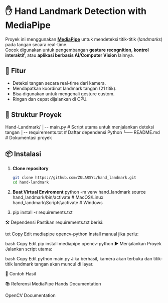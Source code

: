 # ✋ Hand Landmark Detection with MediaPipe

Proyek ini menggunakan **[MediaPipe](https://developers.google.com/mediapipe)** untuk mendeteksi titik-titik (*landmarks*) pada tangan secara real-time.  
Cocok digunakan untuk pengembangan **gesture recognition**, **kontrol interaktif**, atau **aplikasi berbasis AI/Computer Vision** lainnya.

## 🚀 Fitur
- Deteksi tangan secara real-time dari kamera.
- Mendapatkan koordinat landmark tangan (21 titik).
- Bisa digunakan untuk mengenali gesture custom.
- Ringan dan cepat dijalankan di CPU.

## 📂 Struktur Proyek
Hand-Landmark/
│-- main.py # Script utama untuk menjalankan deteksi tangan
│-- requirements.txt # Daftar dependensi Python
└── README.md # Dokumentasi proyek

## 📦 Instalasi
1. **Clone repository**
   ```bash
   git clone https://github.com/ZULARSYL/hand_landmark.git
   cd hand-landmark

2. **Buat Virtual Enviroment**
    python -m venv hand_landmark
    source hand_landmark/bin/activate   # MacOS/Linux
    hand_landmark\Scripts\activate      # Windows
   
3. pip install -r requirements.txt

🛠 Dependensi
Pastikan requirements.txt berisi:

txt
Copy
Edit
mediapipe
opencv-python
Install manual jika perlu:

bash
Copy
Edit
pip install mediapipe opencv-python
▶️ Menjalankan Proyek
Jalankan script utama:

bash
Copy
Edit
python main.py
Jika berhasil, kamera akan terbuka dan titik-titik landmark tangan akan muncul di layar.

📸 Contoh Hasil

📚 Referensi
MediaPipe Hands Documentation

OpenCV Documentation
